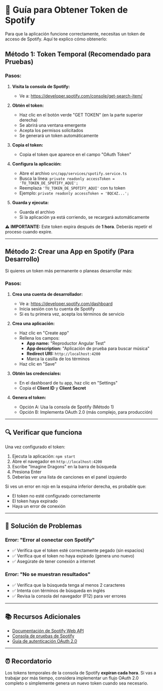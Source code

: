 # 🔑 Guía para Obtener Token de Spotify

Para que la aplicación funcione correctamente, necesitas un token de acceso de Spotify. Aquí te explico cómo obtenerlo:

## Método 1: Token Temporal (Recomendado para Pruebas)

### Pasos:

1. **Visita la consola de Spotify:**
   - Ve a: https://developer.spotify.com/console/get-search-item/

2. **Obtén el token:**
   - Haz clic en el botón verde "GET TOKEN" (en la parte superior derecha)
   - Se abrirá una ventana emergente
   - Acepta los permisos solicitados
   - Se generará un token automáticamente

3. **Copia el token:**
   - Copia el token que aparece en el campo "OAuth Token"

4. **Configura la aplicación:**
   - Abre el archivo `src/app/services/spotify.service.ts`
   - Busca la línea: `private readonly accessToken = 'TU_TOKEN_DE_SPOTIFY_AQUI';`
   - Reemplaza `'TU_TOKEN_DE_SPOTIFY_AQUI'` con tu token
   - Ejemplo: `private readonly accessToken = 'BQC4Z...';`

5. **Guarda y ejecuta:**
   - Guarda el archivo
   - Si la aplicación ya está corriendo, se recargará automáticamente

⚠️ **IMPORTANTE:** Este token expira después de **1 hora**. Deberás repetir el proceso cuando expire.

---

## Método 2: Crear una App en Spotify (Para Desarrollo)

Si quieres un token más permanente o planeas desarrollar más:

### Pasos:

1. **Crea una cuenta de desarrollador:**
   - Ve a: https://developer.spotify.com/dashboard
   - Inicia sesión con tu cuenta de Spotify
   - Si es tu primera vez, acepta los términos de servicio

2. **Crea una aplicación:**
   - Haz clic en "Create app"
   - Rellena los campos:
     - **App name:** "Reproductor Angular Test"
     - **App description:** "Aplicación de prueba para buscar música"
     - **Redirect URI:** `http://localhost:4200`
     - Marca la casilla de los términos
   - Haz clic en "Save"

3. **Obtén las credenciales:**
   - En el dashboard de tu app, haz clic en "Settings"
   - Copia el **Client ID** y **Client Secret**

4. **Genera el token:**
   - Opción A: Usa la consola de Spotify (Método 1)
   - Opción B: Implementa OAuth 2.0 (más complejo, para producción)

---

## 🔍 Verificar que funciona

Una vez configurado el token:

1. Ejecuta la aplicación: `npm start`
2. Abre el navegador en `http://localhost:4200`
3. Escribe "Imagine Dragons" en la barra de búsqueda
4. Presiona Enter
5. Deberías ver una lista de canciones en el panel izquierdo

Si ves un error en rojo en la esquina inferior derecha, es probable que:
- El token no esté configurado correctamente
- El token haya expirado
- Haya un error de conexión

---

## 🚨 Solución de Problemas

### Error: "Error al conectar con Spotify"
- ✅ Verifica que el token esté correctamente pegado (sin espacios)
- ✅ Verifica que el token no haya expirado (genera uno nuevo)
- ✅ Asegúrate de tener conexión a internet

### Error: "No se muestran resultados"
- ✅ Verifica que la búsqueda tenga al menos 2 caracteres
- ✅ Intenta con términos de búsqueda en inglés
- ✅ Revisa la consola del navegador (F12) para ver errores

---

## 📚 Recursos Adicionales

- [Documentación de Spotify Web API](https://developer.spotify.com/documentation/web-api)
- [Consola de pruebas de Spotify](https://developer.spotify.com/console)
- [Guía de autenticación OAuth 2.0](https://developer.spotify.com/documentation/web-api/tutorials/getting-started)

---

## ⏰ Recordatorio

Los tokens temporales de la consola de Spotify **expiran cada hora**. Si vas a trabajar por más tiempo, considera implementar un flujo OAuth 2.0 completo o simplemente genera un nuevo token cuando sea necesario.
